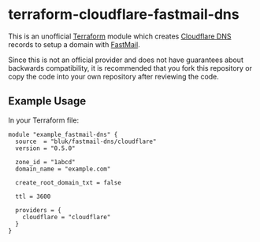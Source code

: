 # terraform-cloudflare-fastmail-dns

This is an unofficial [Terraform][terraform] module which creates
[Cloudflare DNS][cloudflare] records to setup a domain with
[FastMail][fastmail].

Since this is not an official provider and does not have
guarantees about backwards compatibility, it is recommended that
you fork this repository or copy the code into your own repository
after reviewing the code.

## Example Usage

In your Terraform file:

```
module "example_fastmail-dns" {
  source  = "bluk/fastmail-dns/cloudflare"
  version = "0.5.0"

  zone_id = "1abcd"
  domain_name = "example.com"

  create_root_domain_txt = false

  ttl = 3600

  providers = {
    cloudflare = "cloudflare"
  }
}
```

[terraform]: https://www.terraform.io
[cloudflare]: https://www.cloudflare.com
[fastmail]: https://www.fastmail.com
